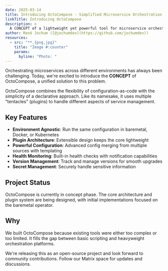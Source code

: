 ```yaml
---
date: 2025-03-14
title: Introducing OctoCompose - Simplified Microservice Orchestration
linkTitle: Introducing OctoCompose
description: >
  A CONCEPT of a lightweight yet powerful tool for microservice orchestration that works across baremetal, Docker, and Kubernetes environments.
author: René Jochum ([@jochumdev](https://github.com/jochumdev))
resources:
  - src: "**.{png,jpg}"
    title: "Image #:counter"
    params:
      byline: "Photo: "
---
```


Orchestrating microservices across different environments has always been challenging. Today, we're excited to introduce the **CONCEPT** of OctoCompose, a unified solution to this problem.

OctoCompose combines the flexibility of configuration-as-code with the simplicity of a declarative approach. Like its namesake, it uses multiple "tentacles" (plugins) to handle different aspects of service management.

## Key Features

- **Environment Agnostic**: Run the same configuration in baremetal, Docker, or Kubernetes
- **Plugin Architecture**: Extensible design keeps the core lightweight
- **Powerful Configuration**: Advanced config merging from multiple sources with templating
- **Health Monitoring**: Built-in health checks with notification capabilities
- **Version Management**: Track and manage versions for smooth upgrades
- **Secret Management**: Securely handle sensitive information

## Project Status

OctoCompose is currently in concept phase. The core architecture and plugin system are being designed, with initial implementations focused on the baremetal operator.

## Why

We built OctoCompose because existing tools were either too complex or too limited. It fills the gap between basic scripting and heavyweight orchestration platforms.

We're releasing this as an open-source project and look forward to community contributions. Follow our Matrix space for updates and discussions.
